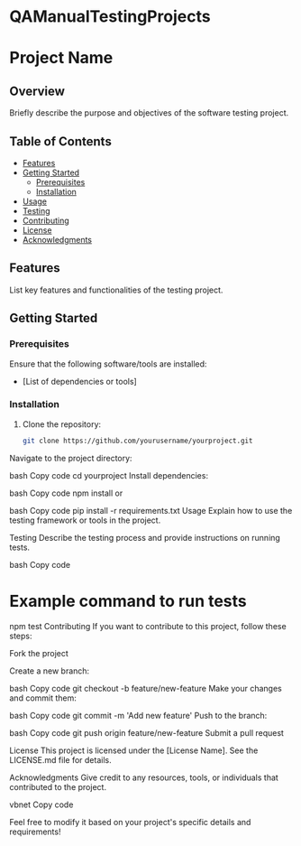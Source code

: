 # QAManualTestingProjects
# Project Name

## Overview

Briefly describe the purpose and objectives of the software testing project.

## Table of Contents

- [Features](#features)
- [Getting Started](#getting-started)
  - [Prerequisites](#prerequisites)
  - [Installation](#installation)
- [Usage](#usage)
- [Testing](#testing)
- [Contributing](#contributing)
- [License](#license)
- [Acknowledgments](#acknowledgments)

## Features

List key features and functionalities of the testing project.

## Getting Started

### Prerequisites

Ensure that the following software/tools are installed:

- [List of dependencies or tools]

### Installation

1. Clone the repository:

   ```bash
   git clone https://github.com/yourusername/yourproject.git
Navigate to the project directory:

bash
Copy code
cd yourproject
Install dependencies:

bash
Copy code
npm install
or

bash
Copy code
pip install -r requirements.txt
Usage
Explain how to use the testing framework or tools in the project.

Testing
Describe the testing process and provide instructions on running tests.

bash
Copy code
# Example command to run tests
npm test
Contributing
If you want to contribute to this project, follow these steps:

Fork the project

Create a new branch:

bash
Copy code
git checkout -b feature/new-feature
Make your changes and commit them:

bash
Copy code
git commit -m 'Add new feature'
Push to the branch:

bash
Copy code
git push origin feature/new-feature
Submit a pull request

License
This project is licensed under the [License Name]. See the LICENSE.md file for details.

Acknowledgments
Give credit to any resources, tools, or individuals that contributed to the project.

vbnet
Copy code

Feel free to modify it based on your project's specific details and requirements!
